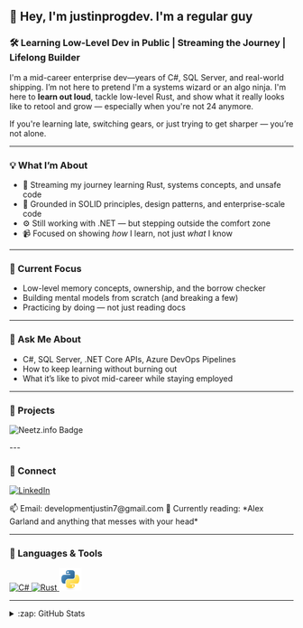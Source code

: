 ## 👋 Hey, I'm justinprogdev. I'm a regular guy

### 🛠️ Learning Low-Level Dev in Public | Streaming the Journey | Lifelong Builder

I'm a mid-career enterprise dev—years of C#, SQL Server, and real-world shipping. I’m not here to pretend I'm a systems wizard or an algo ninja. I'm here to **learn out loud**, tackle low-level Rust, and show what it really looks like to retool and grow — especially when you're not 24 anymore.

If you're learning late, switching gears, or just trying to get sharper — you’re not alone.

---

### 💡 What I’m About
- 🦀 Streaming my journey learning Rust, systems concepts, and unsafe code
- 🧱 Grounded in SOLID principles, design patterns, and enterprise-scale code
- ⚙️ Still working with .NET — but stepping outside the comfort zone
- 📹 Focused on showing *how* I learn, not just *what* I know

---

### 🌱 Current Focus
- Low-level memory concepts, ownership, and the borrow checker
- Building mental models from scratch (and breaking a few)
- Practicing by doing — not just reading docs

---

### 💬 Ask Me About
- C#, SQL Server, .NET Core APIs, Azure DevOps Pipelines
- How to keep learning without burning out
- What it’s like to pivot mid-career while staying employed

---
### 🚀 Projects

<p align="left">
  <a href="https://www.neetz.info/about" target="_blank" style="text-decoration: none;">
    <img src="https://img.shields.io/badge/🌍%20Neetz.info-Explore-blueviolet?style=for-the-badge" alt="Neetz.info Badge"/>
  </a>
</p>
---

### 🔗 Connect
<p align="left">
  <a href="https://linkedin.com/in/bizdork" target="_blank">
    <img src="https://raw.githubusercontent.com/rahuldkjain/github-profile-readme-generator/master/src/images/icons/Social/linked-in-alt.svg" alt="LinkedIn" height="30" width="40" />
  </a>
</p>  
📫 Email: developmentjustin7@gmail.com  
📗 Currently reading: *Alex Garland and anything that messes with your head*

---

### 🧰 Languages & Tools
<p align="left">
  <a href="https://learn.microsoft.com/en-us/dotnet/csharp/" target="_blank">
    <img src="https://upload.wikimedia.org/wikipedia/commons/b/bd/Logo_C_sharp.svg" alt="C#" width="40" height="40"/>
  </a>
  <a href="https://www.rust-lang.org/" target="_blank">
    <img src="https://upload.wikimedia.org/wikipedia/commons/d/d5/Rust_programming_language_black_logo.svg" alt="Rust" width="40" height="40"/>
  </a>
  <a href="https://www.python.org" target="_blank">
    <img src="https://raw.githubusercontent.com/devicons/devicon/master/icons/python/python-original.svg" alt="Python" width="40" height="40"/>
  </a>
</p>

---

<details>
  <summary>:zap: GitHub Stats</summary>
  <a href="https://github.com/justinprogdev/github-readme-stats">
    <img align="center" src="https://github-readme-stats.vercel.app/api?username=justinprogdev&show_icons=true&include_all_commits=true&theme=dracula&hide_border=true" alt="GitHub stats" />
  </a>
  <br><br>
  <a href="https://github.com/justinprogdev/github-readme-stats">
    <img align="center" src="https://github-readme-stats.vercel.app/api/top-langs/?username=justinprogdev&theme=dracula&hide_border=true" />
  </a>
</details>
